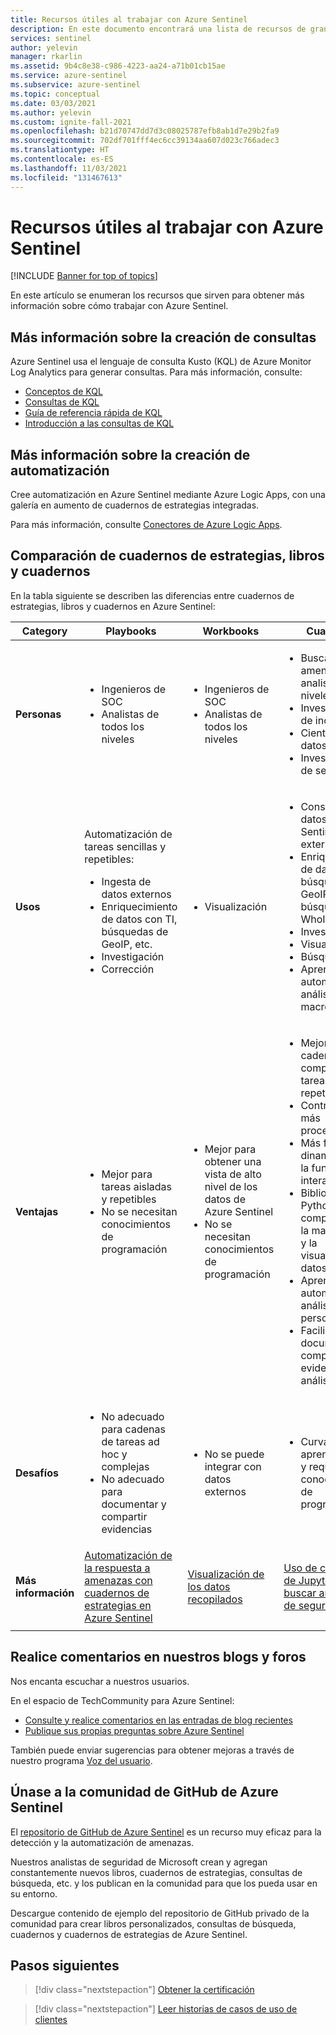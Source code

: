 ```yaml
---
title: Recursos útiles al trabajar con Azure Sentinel
description: En este documento encontrará una lista de recursos de gran utilidad al trabajar con Azure Sentinel.
services: sentinel
author: yelevin
manager: rkarlin
ms.assetid: 9b4c8e38-c986-4223-aa24-a71b01cb15ae
ms.service: azure-sentinel
ms.subservice: azure-sentinel
ms.topic: conceptual
ms.date: 03/03/2021
ms.author: yelevin
ms.custom: ignite-fall-2021
ms.openlocfilehash: b21d70747dd7d3c08025787efb8ab1d7e29b2fa9
ms.sourcegitcommit: 702df701fff4ec6cc39134aa607d023c766adec3
ms.translationtype: HT
ms.contentlocale: es-ES
ms.lasthandoff: 11/03/2021
ms.locfileid: "131467613"
---
```

# <a name="useful-resources-for-working-with-azure-sentinel"></a>Recursos útiles al trabajar con Azure Sentinel

[!INCLUDE [Banner for top of topics](./includes/banner.md)]

En este artículo se enumeran los recursos que sirven para obtener más información sobre cómo trabajar con Azure Sentinel.

## <a name="learn-more-about-creating-queries"></a>Más información sobre la creación de consultas

Azure Sentinel usa el lenguaje de consulta Kusto (KQL) de Azure Monitor Log Analytics para generar consultas. Para más información, consulte:

- [Conceptos de KQL](/azure/data-explorer/kusto/concepts/)
- [Consultas de KQL](/azure/data-explorer/kusto/query/)
- [Guía de referencia rápida de KQL](/azure/data-explorer/kql-quick-reference)
- [Introducción a las consultas de KQL](../azure-monitor/logs/get-started-queries.md)

## <a name="learn-more-about-creating-automation"></a>Más información sobre la creación de automatización

Cree automatización en Azure Sentinel mediante Azure Logic Apps, con una galería en aumento de cuadernos de estrategias integradas. 

Para más información, consulte [Conectores de Azure Logic Apps](/connectors/).

## <a name="compare-playbooks-workbooks-and-notebooks"></a>Comparación de cuadernos de estrategias, libros y cuadernos

En la tabla siguiente se describen las diferencias entre cuadernos de estrategias, libros y cuadernos en Azure Sentinel:

| Category |Playbooks  |Workbooks  |Cuaderno  |
|---------|---------|---------|---------|
|**Personas**     |   <ul><li>Ingenieros de SOC</li><li>Analistas de todos los niveles</li></ul>      | <ul><li> Ingenieros de SOC</li><li>Analistas de todos los niveles</li></ul>       | <ul><li>Buscadores de amenazas y analistas de los niveles 2 y 3</li><li>Investigadores de incidentes</li><li>Científicos de datos</li><li>Investigadores de seguridad</li></ul>       |
|**Usos**     | Automatización de tareas sencillas y repetibles:<ul><li>Ingesta de datos externos </li><li>Enriquecimiento de datos con TI, búsquedas de GeoIP, etc. </li><li> Investigación </li><li>Corrección </li></ul>       | <ul><li>Visualización</li></ul>        |   <ul><li>Consulta de datos de Azure Sentinel y datos externos </li><li>Enriquecimiento de datos con TI, búsquedas de GeoIP y búsquedas de WhoIs, etc. </li><li> Investigación </li><li> Visualización </li><li> Búsqueda </li><li>Aprendizaje automático y análisis de macrodatos </li></ul>      |
|**Ventajas**     |<ul><li> Mejor para tareas aisladas y repetibles </li><li>No se necesitan conocimientos de programación  </li></ul>      |<ul><li>Mejor para obtener una vista de alto nivel de los datos de Azure Sentinel </li><li>No se necesitan conocimientos de programación</li></ul>       | <ul><li>Mejor para cadenas complejas de tareas repetibles </li><li>Control ad hoc, más procedimental</li><li>Más fácil de dinamizar con la funcionalidad interactiva </li><li>Bibliotecas de Python completas para la manipulación y la visualización de datos </li><li>Aprendizaje automático y análisis personalizado </li><li>Facilidad para documentar y compartir evidencias de análisis </li></ul>       |
|**Desafíos**     | <ul><li>No adecuado para cadenas de tareas ad hoc y complejas </li><li>No adecuado para documentar y compartir evidencias</li></ul>        |   <ul><li>No se puede integrar con datos externos </li></ul>     |    <ul><li> Curva de aprendizaje alta y requiere conocimientos de programación </li></ul>   |
|  **Más información**   | [Automatización de la respuesta a amenazas con cuadernos de estrategias en Azure Sentinel](automate-responses-with-playbooks.md)        | [Visualización de los datos recopilados](get-visibility.md)        | [Uso de cuadernos de Jupyter para buscar amenazas de seguridad](notebooks.md)        |
|     |         |         |         |

## <a name="comment-on-our-blogs-and-forums"></a>Realice comentarios en nuestros blogs y foros

Nos encanta escuchar a nuestros usuarios.

En el espacio de TechCommunity para Azure Sentinel:

- [Consulte y realice comentarios en las entradas de blog recientes](https://techcommunity.microsoft.com/t5/Azure-Sentinel/bg-p/AzureSentinelBlog)
- [Publique sus propias preguntas sobre Azure Sentinel](https://techcommunity.microsoft.com/t5/Azure-Sentinel/bd-p/AzureSentinel)

También puede enviar sugerencias para obtener mejoras a través de nuestro programa [Voz del usuario](https://feedback.azure.com/d365community/forum/37638d17-0625-ec11-b6e6-000d3a4f07b8).

## <a name="join-the-azure-sentinel-github-community"></a>Únase a la comunidad de GitHub de Azure Sentinel

El [repositorio de GitHub de Azure Sentinel](https://github.com/Azure/Azure-Sentinel) es un recurso muy eficaz para la detección y la automatización de amenazas. 

Nuestros analistas de seguridad de Microsoft crean y agregan constantemente nuevos libros, cuadernos de estrategias, consultas de búsqueda, etc. y los publican en la comunidad para que los pueda usar en su entorno. 

Descargue contenido de ejemplo del repositorio de GitHub privado de la comunidad para crear libros personalizados, consultas de búsqueda, cuadernos y cuadernos de estrategias de Azure Sentinel.

## <a name="next-steps"></a>Pasos siguientes

> [!div class="nextstepaction"]
> [Obtener la certificación](/learn/paths/security-ops-sentinel/)

> [!div class="nextstepaction"]
> [Leer historias de casos de uso de clientes](https://customers.microsoft.com/en-us/search?sq=%22Azure%20Sentinel%20%22&ff=&p=0&so=story_publish_date%20desc)
